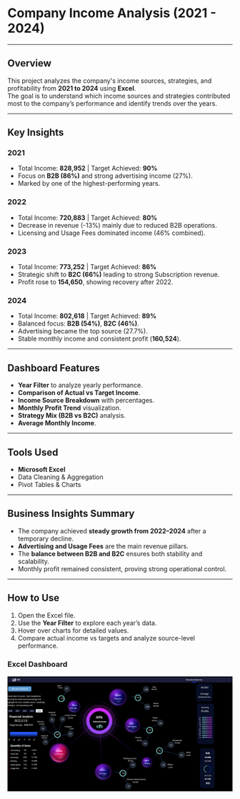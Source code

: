 # Company Income Analysis (2021 - 2024)
---
## Overview
This project analyzes the company's income sources, strategies, and profitability from **2021 to 2024** using **Excel**.  
The goal is to understand which income sources and strategies contributed most to the company’s performance and identify trends over the years.

---

## Key Insights

### **2021**
- Total Income: **828,952** | Target Achieved: **90%**
- Focus on **B2B (86%)** and strong advertising income (27%).
- Marked by one of the highest-performing years.

### **2022**
- Total Income: **720,883** | Target Achieved: **80%**
- Decrease in revenue (-13%) mainly due to reduced B2B operations.
- Licensing and Usage Fees dominated income (46% combined).

### **2023**
- Total Income: **773,252** | Target Achieved: **86%**
- Strategic shift to **B2C (66%)** leading to strong Subscription revenue.
- Profit rose to **154,650**, showing recovery after 2022.

### **2024**
- Total Income: **802,618** | Target Achieved: **89%**
- Balanced focus: **B2B (54%)**, **B2C (46%)**.
- Advertising became the top source (27.7%).
- Stable monthly income and consistent profit (**160,524**).

---

## Dashboard Features
- **Year Filter** to analyze yearly performance.
- **Comparison of Actual vs Target Income**.
- **Income Source Breakdown** with percentages.
- **Monthly Profit Trend** visualization.
- **Strategy Mix (B2B vs B2C)** analysis.
- **Average Monthly Income**.

---

## Tools Used
- **Microsoft Excel**
- Data Cleaning & Aggregation
- Pivot Tables & Charts

---

## Business Insights Summary
- The company achieved **steady growth from 2022–2024** after a temporary decline.
- **Advertising and Usage Fees** are the main revenue pillars.
- The **balance between B2B and B2C** ensures both stability and scalability.
- Monthly profit remained consistent, proving strong operational control.

---

## How to Use
1. Open the Excel file.
2. Use the **Year Filter** to explore each year’s data.
3. Hover over charts for detailed values.
4. Compare actual income vs targets and analyze source-level performance.

### Excel Dashboard
![Excel Dashboard](image/Dashboard.png)
